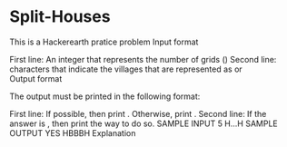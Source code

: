 # Split-Houses
This is a Hackerearth pratice problem
Input format

First line: An integer  that represents the number of grids ()
Second line:  characters that indicate the villages that are represented as  or  
Output format

The output must be printed in the following format:

First line: If possible, then print . Otherwise, print .
Second line: If the answer is , then print the way to do so.
SAMPLE INPUT 
5
H...H
SAMPLE OUTPUT 
YES
HBBBH
Explanation

